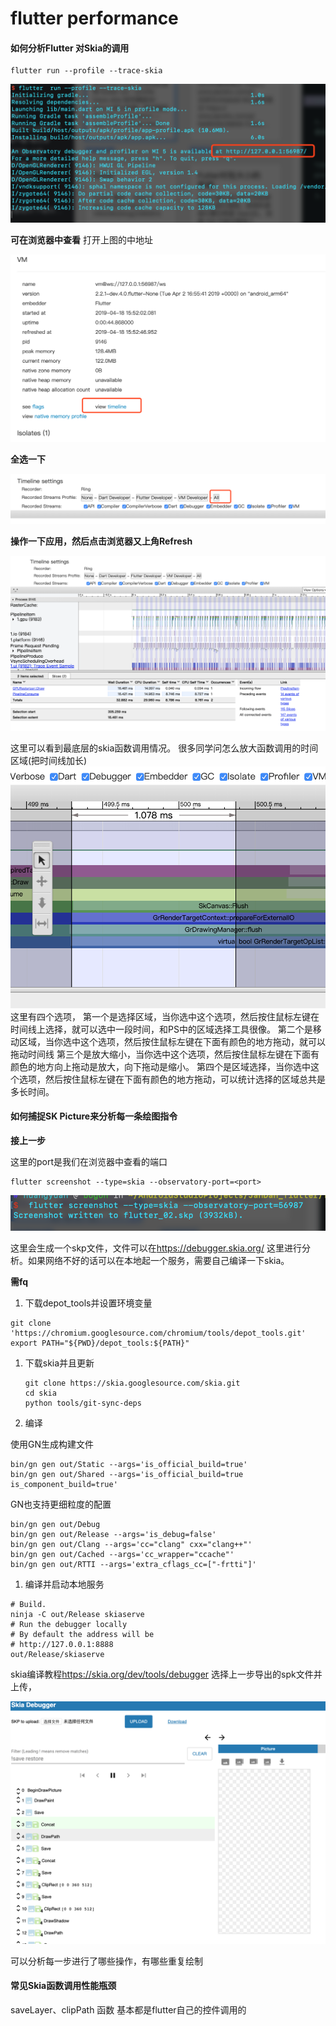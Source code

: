 # flutter performance

#### 如何分析Flutter 对Skia的调用

```
flutter run --profile --trace-skia
```

![](images/trace_skia.png)

**可在浏览器中查看**
打开上图的中地址

![trace_skia_view](images/trace_skia_view.png)

**全选一下**

![trace_skia_timeline.png](images/trace_skia_timeline.png)

**操作一下应用，然后点击浏览器又上角Refresh**

![skia_invoke](images/skia_invoke.png)

这里可以看到最底层的skia函数调用情况。
很多同学问怎么放大函数调用的时间区域(把时间线加长)
![skia_invoke](images/trace_skia_tools.png)
这里有四个选项，
第一个是选择区域，当你选中这个选项，然后按住鼠标左键在时间线上选择，就可以选中一段时间，和PS中的区域选择工具很像。
第二个是移动区域，当你选中这个选项，然后按住鼠标左键在下面有颜色的地方拖动，就可以拖动时间线
第三个是放大缩小，当你选中这个选项，然后按住鼠标左键在下面有颜色的地方向上拖动是放大，向下拖动是缩小。
第四个是区域选择，当你选中这个选项，然后按住鼠标左键在下面有颜色的地方拖动，可以统计选择的区域总共是多长时间。

#### 如何捕捉SK Picture来分析每一条绘图指令

**接上一步**

这里的port是我们在浏览器中查看的端口

```
flutter screenshot --type=skia --observatory-port=<port>
```

![flutter screenshot](images/flutter_screenshot.png)

这里会生成一个skp文件，文件可以在<https://debugger.skia.org/> 这里进行分析。如果网络不好的话可以在本地起一个服务，需要自己编译一下skia。

**需fq**

1. 下载depot_tools并设置环境变量

```
git clone 'https://chromium.googlesource.com/chromium/tools/depot_tools.git'
export PATH="${PWD}/depot_tools:${PATH}"
```

1. 下载skia并且更新

   ```
   git clone https://skia.googlesource.com/skia.git 
   cd skia 
   python tools/git-sync-deps
   ```

2. 编译

使用GN生成构建文件

```
bin/gn gen out/Static --args='is_official_build=true' 
bin/gn gen out/Shared --args='is_official_build=true is_component_build=true'
```

GN也支持更细粒度的配置

```
bin/gn gen out/Debug 
bin/gn gen out/Release --args='is_debug=false' 
bin/gn gen out/Clang --args='cc="clang" cxx="clang++"' 
bin/gn gen out/Cached --args='cc_wrapper="ccache"' 
bin/gn gen out/RTTI --args='extra_cflags_cc=["-frtti"]'
```

1. 编译并启动本地服务

```
# Build. 
ninja -C out/Release skiaserve 
# Run the debugger locally 
# By default the address will be 
# http://127.0.0.1:8888 
out/Release/skiaserve
```

skia编译教程<https://skia.org/dev/tools/debugger>
选择上一步导出的spk文件并上传，

[![skp](images/skia_debugger.png)](images/skia_debugger.png)

可以分析每一步进行了哪些操作，有哪些重复绘制

#### 常见Skia函数调用性能瓶颈

saveLayer、clipPath 函数
基本都是flutter自己的控件调用的



